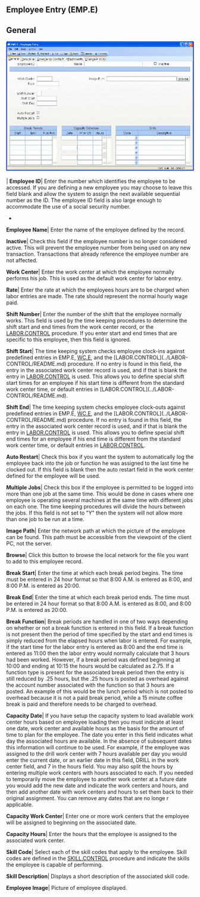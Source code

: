 ## Employee Entry (EMP.E)
<PageHeader />

## General

![](./EMP-E-1.jpg)

| **Employee ID**|  Enter the number which identifies the employee to be
accessed. If you are defining a new employee you may choose to leave this
field blank and allow the system to assign the next available sequential
number as the ID. The employee ID field is also large enough to accommodate
the use of a social security number.

-  
**Employee Name**|  Enter the name of the employee defined by the record.

**Inactive**|  Check this field if the employee number is no longer considered
active. This will prevent the employee number from being used on any new
transaction. Transactions that already reference the employee number are not
affected.

**Work Center**|  Enter the work center at which the employee normally
performs his job. This is used as the default work center for labor entry.

**Rate**|  Enter the rate at which the employees hours are to be charged when
labor entries are made. The rate should represent the normal hourly wage paid.

**Shift Number**|  Enter the number of the shift that the employee normally
works. This field is used by the time keeping procedures to determine the
shift start and end times from the work center record, or the
[LABOR.CONTROL](../LABOR-CONTROL/README.md) procedure. If you enter start and end times
that are specific to this employee, then this field is ignored.

**Shift Start**|  The time keeping system checks employee clock-ins against
predefined entries in EMP.E, [WC.E](../WC-E/README.md), and the [LABOR.CONTROL](../LABOR-
CONTROL/README.md) procedure. If no entry is found in this field, the entry in the
associated work center record is used, and if that is blank the entry in
[LABOR.CONTROL](../LABOR-CONTROL/README.md) is used. This allows you to define special
shift start times for an employee if his start time is different from the
standard work center time, or default entries in [LABOR.CONTROL](../LABOR-
CONTROL/README.md).

**Shift End**|  The time keeping system checks employee clock-outs against
predefined entries in EMP.E, [WC.E](../WC-E/README.md), and the [LABOR.CONTROL](../LABOR-
CONTROL/README.md) procedure. If no entry is found in this field, the entry in the
associated work center record is used, and if that is blank the entry in
[LABOR.CONTROL](../LABOR-CONTROL/README.md) is used. This allows you to define special
shift end times for an employee if his end time is different from the standard
work center time, or default entries in [LABOR.CONTROL](../LABOR-CONTROL/README.md).

**Auto Restart**|  Check this box if you want the system to automatically log
the employee back into the job or function he was assigned to the last time he
clocked out. If this field is blank then the auto restart field in the work
center defined for the employee will be used.

**Multiple Jobs**|  Check this box if the employee is permitted to be logged
into more than one job at the same time. This would be done in cases where one
employee is operating several machines at the same time with different jobs on
each one. The time keeping procedures will divide the hours between the jobs.
If this field is not set to "Y" then the system will not allow more than one
job to be run at a time.

**Image Path**|  Enter the network path at which the picture of the employee
can be found. This path must be accessible from the viewpoint of the client
PC, not the server.

**Browse**|  Click this button to browse the local network for the file you
want to add to this employee record.

**Break Start**|  Enter the time at which each break period begins. The time
must be entered in 24 hour format so that 8:00 A.M. is entered as 8:00, and
8:00 P.M. is entered as 20:00.

**Break End**|  Enter the time at which each break period ends. The time must
be entered in 24 hour format so that 8:00 A.M. is entered as 8:00, and 8:00
P.M. is entered as 20:00.

**Break Function**|  Break periods are handled in one of two ways depending on
whether or not a break function is entered in this field. If a break function
is not present then the period of time specified by the start and end times is
simply reduced from the elapsed hours when labor is entered. For example, if
the start time for the labor entry is entered as 8:00 and the end time is
entered as 11:00 then the labor entry would normally calculate that 3 hours
had been worked. However, if a break period was defined beginning at 10:00 and
ending at 10:15 the hours would be calculated as 2.75. If a function type is
present for the associated break period then the entry is still reduced by .25
hours, but the .25 hours is posted as overhead against the account number
associated with the function so that 3 hours are posted. An example of this
would be the lunch period which is not posted to overhead because it is not a
paid break period, while a 15 minute coffee break is paid and therefore needs
to be charged to overhead.

**Capacity Date**|  If you have setup the capacity system to load available
work center hours based on employee loading then you must indicate at least
one date, work center and available hours as the basis for the amount of time
to plan for the employee. The date you enter in this field indicates what day
the associated hours are available. In the absence of subsequent dates this
information will continue to be used. For example, if the employee was
assigned to the drill work center with 7 hours available per day you would
enter the current date, or an earlier date in this field, DRILL in the work
center field, and 7 in the hours field. You may also split the hours by
entering multiple work centers with hours associated to each. If you needed to
temporarily move the employee to another work center at a future date you
would add the new date and indicate the work centers and hours, and then add
another date with work centers and hours to set them back to their original
assignment. You can remove any dates that are no longe
r applicable.

**Capacity Work Center**|  Enter one or more work centers that the employee
will be assigned to beginning on the associated date.

**Capacity Hours**|  Enter the hours that the employee is assigned to the
associated work center.

**Skill Code**|  Select each of the skill codes that apply to the employee.
Skill codes are defined in the [SKILL.CONTROL](../SKILL-CONTROL/README.md) procedure
and indicate the skills the employee is capable of performing.

**Skill Description**|  Displays a short description of the associated skill
code.

**Employee Image**|  Picture of employee displayed.


<badge text= "Version 8.10.57 " vertical="middle" />

<PageFooter />
